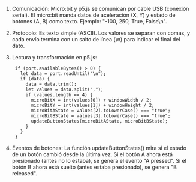 1. Comunicación: Micro:bit y p5.js se comunican por cable USB (conexión serial). El micro:bit manda datos de aceleración (X, Y) y estado de botones (A, B) como texto. Ejemplo: "-100, 250, True, False\n".

2. Protocolo: Es texto simple (ASCII). Los valores se separan con comas, y cada envío termina con un salto de línea (\n) para indicar el final del dato.

3. Lectura y transformación en p5.js:

        if (port.availableBytes() > 0) {
          let data = port.readUntil("\n");
          if (data) {
            data = data.trim();
            let values = data.split(",");
            if (values.length == 4) {
              microBitX = int(values[0]) + windowWidth / 2;
              microBitY = int(values[1]) + windowHeight / 2;
              microBitAState = values[2].toLowerCase() === "true";
              microBitBState = values[3].toLowerCase() === "true";
              updateButtonStates(microBitAState, microBitBState);
            }
          }
        }
4. Eventos de botones:
La función updateButtonStates() mira si el estado de un botón cambió desde la última vez. Si el botón A ahora está presionado (antes no lo estaba), se genera el evento "A pressed". Si el botón B ahora está suelto (antes estaba presionado), se genera "B released".
